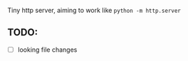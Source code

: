 Tiny http server, aiming to work like `python -m http.server`

## TODO: 
- [ ] looking file changes
